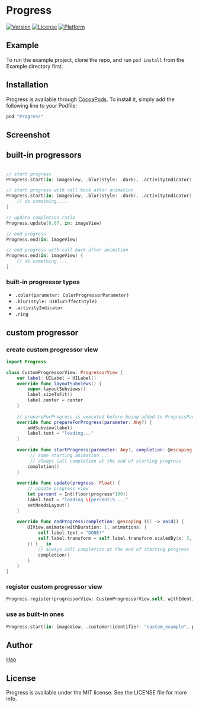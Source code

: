 # Progress

<!--
[![CI Status](http://img.shields.io/travis/popodidi/Progress.svg?style=flat)](https://travis-ci.org/popodidi/Progress)
-->
[![Version](https://img.shields.io/cocoapods/v/Progress.svg?style=flat)](http://cocoapods.org/pods/Progress)
[![License](https://img.shields.io/cocoapods/l/Progress.svg?style=flat)](http://cocoapods.org/pods/Progress)
[![Platform](https://img.shields.io/cocoapods/p/Progress.svg?style=flat)](http://cocoapods.org/pods/Progress)

## Example

To run the example project, clone the repo, and run `pod install` from the Example directory first.

## Installation

Progress is available through [CocoaPods](http://cocoapods.org). To install
it, simply add the following line to your Podfile:

```ruby
pod "Progress"
```

## Screenshot


## built-in progressors

```swift

// start progress
Progress.start(in: imageView, .blur(style: .dark), .activityIndicator)

// start progress with call back after animation
Progress.start(in: imageView, .blur(style: .dark), .activityIndicator) {
	// do something....
}

// update completion ratio
Progress.update(0.87, in: imageView)

// end progress
Progress.end(in: imageView)

// end progress with call back after animation
Progress.end(in: imageView) {
	// do something....
}

```

### built-in progressor types

- `.color(parameter: ColorProgressorParameter)`
- `.blur(style: UIBlurEffectStyle)`
- `.activityIndicator`
- `.ring`


## custom progressor

### create custom progressor view

```swift
import Progress

class CustomProgressorView: ProgressorView {
    var label: UILabel = UILabel()
    override func layoutSubviews() {
        super.layoutSubviews()
        label.sizeToFit()
        label.center = center
    }
    
    // prepareForProgress is executed before being added to ProgressParent
    override func prepareForProgress(parameter: Any?) {
        addSubview(label)
        label.text = "loading..."
    }
    
    override func startProgress(parameter: Any?, completion: @escaping (() -> Void)) {
    	 // some starting animation ...
    	 // always call completion at the end of starting progress
        completion()
    }
    
    override func update(progress: Float) {
        // update progress view
        let percent = Int(floor(progress*100))
        label.text = "loading \(percent)% ..."
        setNeedsLayout()
    }
    
    override func endProgress(completion: @escaping (() -> Void)) {
        UIView.animate(withDuration: 1, animations: {
            self.label.text = "DONE!"
            self.label.transform = self.label.transform.scaledBy(x: 3, y: 3)
        }) { _ in
            // always call completion at the end of starting progress
            completion()
        }
    }
}
```

### register custom progressor view

``` swift
Progress.register(progressorView: CustomProgressorView.self, withIdentifier: "custom_example")
```

### use as built-in ones

``` swift
Progress.start(in: imageView, .customer(identifier: "custom_example", parameter: nil))
```


## Author

[Hao](changhao@haostudio.cc)

## License

Progress is available under the MIT license. See the LICENSE file for more info.
